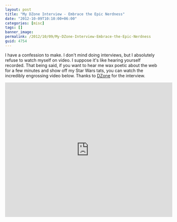```yaml
---
layout: post
title: "My DZone Interview - Embrace the Epic Nerdness"
date: "2012-10-09T10:10:00+06:00"
categories: [misc]
tags: []
banner_image: 
permalink: /2012/10/09/My-DZone-Interview-Embrace-the-Epic-Nerdness
guid: 4754
---
```


I have a confession to make. I don't mind doing interviews, but I absolutely refuse to watch myself on video. I suppose it's like hearing yourself recorded. That being said, if you want to hear me wax poetic about the web for a few minutes and show off my Star Wars tats, you can watch the incredibly engrossing video below. Thanks to <a href="http://www.dzone.com">DZone</a> for the interview.

<iframe src="http://blip.tv/play/hbZ3g4W9FwI.html?p=1" width="550" height="443" frameborder="0" allowfullscreen></iframe><embed type="application/x-shockwave-flash" src="http://a.blip.tv/api.swf#hbZ3g4W9FwI" style="display:none"></embed>